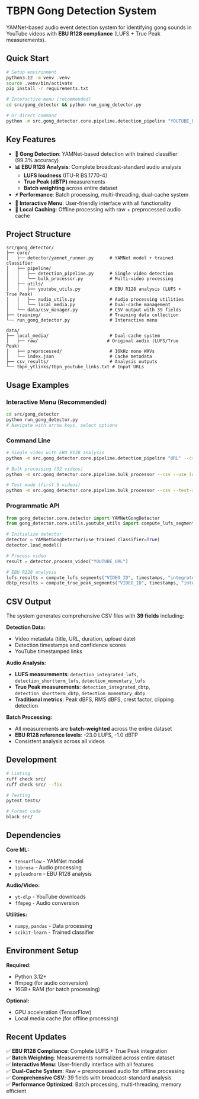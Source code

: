 # TBPN Gong Detection System

YAMNet-based audio event detection system for identifying gong sounds in YouTube videos with **EBU R128 compliance** (LUFS + True Peak measurements).

## Quick Start

```bash
# Setup environment
python3.12 -m venv .venv
source .venv/bin/activate
pip install -r requirements.txt

# Interactive menu (recommended)
cd src/gong_detector && python run_gong_detector.py

# Or direct command
python -m src.gong_detector.core.pipeline.detection_pipeline "YOUTUBE_URL"
```

## Key Features

- **🎯 Gong Detection**: YAMNet-based detection with trained classifier (99.3% accuracy)
- **📊 EBU R128 Analysis**: Complete broadcast-standard audio analysis
  - **LUFS loudness** (ITU-R BS.1770-4)
  - **True Peak (dBTP)** measurements
  - **Batch weighting** across entire dataset
- **⚡ Performance**: Batch processing, multi-threading, dual-cache system
- **🔄 Interactive Menu**: User-friendly interface with all functionality
- **📁 Local Caching**: Offline processing with raw + preprocessed audio cache

## Project Structure

```
src/gong_detector/
├── core/
│   ├── detector/yamnet_runner.py      # YAMNet model + trained classifier
│   ├── pipeline/
│   │   ├── detection_pipeline.py      # Single video detection
│   │   └── bulk_processor.py          # Multi-video processing
│   ├── utils/
│   │   ├── youtube_utils.py           # EBU R128 analysis (LUFS + True Peak)
│   │   ├── audio_utils.py             # Audio processing utilities
│   │   └── local_media.py             # Dual-cache management
│   └── data/csv_manager.py            # CSV output with 39 fields
├── training/                          # Training data collection
└── run_gong_detector.py               # Interactive menu

data/
├── local_media/                       # Dual-cache system
│   ├── raw/                          # Original audio (LUFS/True Peak)
│   ├── preprocessed/                  # 16kHz mono WAVs
│   └── index.json                     # Cache metadata
├── csv_results/                       # Analysis outputs
└── tbpn_ytlinks/tbpn_youtube_links.txt # Input URLs
```

## Usage Examples

### Interactive Menu (Recommended)
```bash
cd src/gong_detector
python run_gong_detector.py
# Navigate with arrow keys, select options
```

### Command Line
```bash
# Single video with EBU R128 analysis
python -m src.gong_detector.core.pipeline.detection_pipeline "URL" --csv

# Bulk processing (52 videos)
python -m src.gong_detector.core.pipeline.bulk_processor --csv --use_local_media

# Test mode (first 5 videos)
python -m src.gong_detector.core.pipeline.bulk_processor --csv --test-run 5
```

### Programmatic API
```python
from gong_detector.core.detector import YAMNetGongDetector
from gong_detector.core.utils.youtube_utils import compute_lufs_segments, compute_true_peak_segments

# Initialize detector
detector = YAMNetGongDetector(use_trained_classifier=True)
detector.load_model()

# Process video
result = detector.process_video("YOUTUBE_URL")

# EBU R128 analysis
lufs_results = compute_lufs_segments("VIDEO_ID", timestamps, "integrated")
dbtp_results = compute_true_peak_segments("VIDEO_ID", timestamps, "integrated")
```

## CSV Output

The system generates comprehensive CSV files with **39 fields** including:

**Detection Data:**
- Video metadata (title, URL, duration, upload date)
- Detection timestamps and confidence scores
- YouTube timestamped links

**Audio Analysis:**
- **LUFS measurements**: `detection_integrated_lufs`, `detection_shortterm_lufs`, `detection_momentary_lufs`
- **True Peak measurements**: `detection_integrated_dbtp`, `detection_shortterm_dbtp`, `detection_momentary_dbtp`
- **Traditional metrics**: Peak dBFS, RMS dBFS, crest factor, clipping detection

**Batch Processing:**
- All measurements are **batch-weighted** across the entire dataset
- **EBU R128 reference levels**: -23.0 LUFS, -1.0 dBTP
- Consistent analysis across all videos

## Development

```bash
# Linting
ruff check src/
ruff check src/ --fix

# Testing
pytest tests/

# Format code
black src/
```

## Dependencies

**Core ML:**
- `tensorflow` - YAMNet model
- `librosa` - Audio processing
- `pyloudnorm` - EBU R128 analysis

**Audio/Video:**
- `yt-dlp` - YouTube downloads
- `ffmpeg` - Audio conversion

**Utilities:**
- `numpy`, `pandas` - Data processing
- `scikit-learn` - Trained classifier

## Environment Setup

**Required:**
- Python 3.12+
- ffmpeg (for audio conversion)
- 16GB+ RAM (for batch processing)

**Optional:**
- GPU acceleration (TensorFlow)
- Local media cache (for offline processing)

## Recent Updates

✅ **EBU R128 Compliance**: Complete LUFS + True Peak integration  
✅ **Batch Weighting**: Measurements normalized across entire dataset  
✅ **Interactive Menu**: User-friendly interface with all features  
✅ **Dual-Cache System**: Raw + preprocessed audio for offline processing  
✅ **Comprehensive CSV**: 39 fields with broadcast-standard analysis  
✅ **Performance Optimized**: Batch processing, multi-threading, memory efficient
